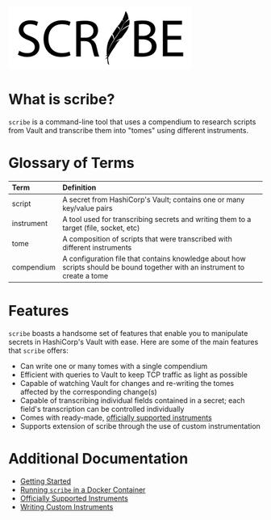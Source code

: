 ![scribe](./docs/images/scribe-logo-small.png)

# What is scribe?

`scribe` is a command-line tool that uses a compendium to research scripts from Vault and transcribe them into "tomes" using different instruments.

# Glossary of Terms

| Term | Definition |
|:-----|:-----------|
| script | A secret from HashiCorp's Vault; contains one or many key/value pairs |
| instrument | A tool used for transcribing secrets and writing them to a target (file, socket, etc) |
| tome | A composition of scripts that were transcribed with different instruments |
| compendium | A configuration file that contains knowledge about how scripts should be bound together with an instrument to create a tome |

# Features

`scribe` boasts a handsome set of features that enable you to manipulate secrets in HashiCorp's Vault with ease. Here are some of the main features that `scribe` offers:

* Can write one or many tomes with a single compendium
* Efficient with queries to Vault to keep TCP traffic as light as possible
* Capable of watching Vault for changes and re-writing the tomes affected by the corresponding change(s)
* Capable of transcribing individual fields contained in a secret; each field's transcription can be controlled individually
* Comes with ready-made, [officially supported instruments](./docs/supported-instruments.md)
* Supports extension of scribe through the use of custom instrumentation

# Additional Documentation

* [Getting Started](./docs/getting-started.md)
* [Running `scribe` in a Docker Container](./docs/docker.md)
* [Officially Supported Instruments](./docs/supported-instruments.md)
* [Writing Custom Instruments](./docs/writing-custom-instruments.md)
